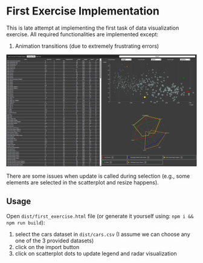 # First Exercise Implementation

This is late attempt at implementing the first task of data visualization exercise. All required functionalities are implemented except:

1. Animation transitions (due to extremely frustrating errors)

![image](media/first_exercise.PNG)

There are some issues when update is called during selection (e.g., some elements are selected in the scatterplot and resize happens).

## Usage

Open `dist/first_exercise.html` file (or generate it yourself using: `npm i && npm run build`):

1. select the cars dataset in `dist/cars.csv` (I assume we can choose any one of the 3 provided datasets)
2. click on the import button
3. click on scatterplot dots to update legend and radar visualization